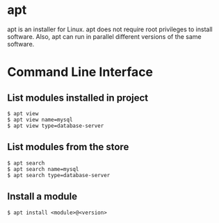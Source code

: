 apt
======

apt is an installer for Linux. apt does not require root privileges to install software. Also, apt can run in parallel different versions of the same software.

# Command Line Interface

## List modules installed in project

    $ apt view
    $ apt view name=mysql
    $ apt view type=database-server
    
## List modules from the store

    $ apt search
    $ apt search name=mysql
    $ apt search type=database-server
    
## Install a module

    $ apt install <module>@<version>
